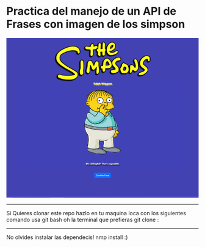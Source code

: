 <h1>Practica del manejo de un API de Frases con imagen de los simpson </h1>
<img src="./src/assets/captura  de api simpson.PNG" alt" captura del proyecto API">

<hr>
Si Quieres clonar este repo 
hazlo en tu maquina loca con los siguientes comando 
usa git bash oh la terminal que prefieras 
git clone :
<hr>
No olvides instalar las dependecis!
nmp install :)